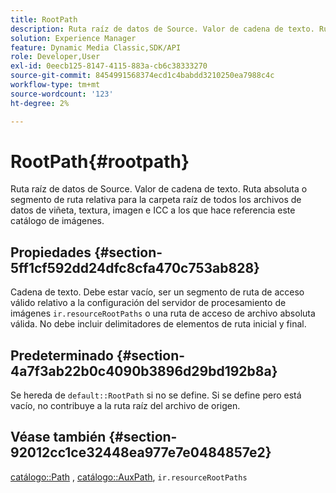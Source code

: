 ```yaml
---
title: RootPath
description: Ruta raíz de datos de Source. Valor de cadena de texto. Ruta absoluta o segmento de ruta relativa para la carpeta raíz de todos los archivos de datos de viñeta, textura, imagen e ICC a los que hace referencia este catálogo de imágenes.
solution: Experience Manager
feature: Dynamic Media Classic,SDK/API
role: Developer,User
exl-id: 0eecb125-8147-4115-883a-cb6c38333270
source-git-commit: 8454991568374ecd1c4babdd3210250ea7988c4c
workflow-type: tm+mt
source-wordcount: '123'
ht-degree: 2%

---
```


# RootPath{#rootpath}

Ruta raíz de datos de Source. Valor de cadena de texto. Ruta absoluta o segmento de ruta relativa para la carpeta raíz de todos los archivos de datos de viñeta, textura, imagen e ICC a los que hace referencia este catálogo de imágenes.

## Propiedades {#section-5ff1cf592dd24dfc8cfa470c753ab828}

Cadena de texto. Debe estar vacío, ser un segmento de ruta de acceso válido relativo a la configuración del servidor de procesamiento de imágenes `ir.resourceRootPaths` o una ruta de acceso de archivo absoluta válida. No debe incluir delimitadores de elementos de ruta inicial y final.

## Predeterminado {#section-4a7f3ab22b0c4090b3896d29bd192b8a}

Se hereda de `default::RootPath` si no se define. Si se define pero está vacío, no contribuye a la ruta raíz del archivo de origen.

## Véase también {#section-92012cc1ce32448ea977e7e0484857e2}

[catálogo::Path](../../../../../ir-api/material-cat/image-rendering-api-ref/c-ir-material-catalog/c-ir-material-data-reference/r-ir-path.md#reference-59ebb624250a4965ad1737578a2ab590) , [catálogo::AuxPath](../../../../../ir-api/material-cat/image-rendering-api-ref/c-ir-material-catalog/c-ir-material-data-reference/r-ir-auxpath.md#reference-943ad5ee3c3b4b06bbcbb005db0dc969), `ir.resourceRootPaths`
